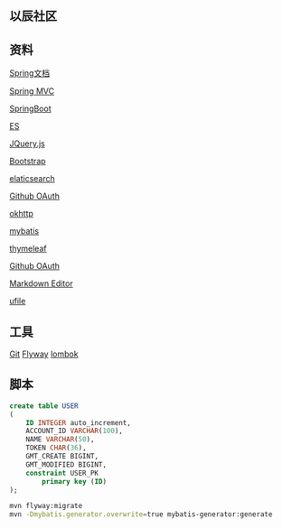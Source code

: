 ## 以辰社区
## 资料
[Spring文档](https://spring.io/docs/reference)

[Spring MVC](https://docs.spring.io/spring/docs/current/spring-framework-reference/web.html)

[SpringBoot](https://docs.spring.io/spring-boot/docs/2.1.7.RELEASE/reference/html/)

[ES](https://elasticsearch.cn/)

[JQuery.js](https://jquery.com/download/)

[Bootstrap](https://v3.bootcss.com/)

[elaticsearch](https://elasticsearch.cn/)

[Github OAuth](https://developer.github.com/v3/guides/managing-deploy-keys/#deploy-keys)

[okhttp](https://square.github.io/okhttp/)

[mybatis](http://www.mybatis.org/spring-boot-starter/mybatis-spring-boot-autoconfigure/)

[thymeleaf](https://www.thymeleaf.org/doc/tutorials/3.0/usingthymeleaf.html)

[Github OAuth](https://developer.github.com/apps/building-oauth-apps/authorizing-oauth-apps/)

[Markdown Editor](https://pandao.github.io/editor.md/)

[ufile](https://github.com/ucloud/ufile-sdk-java/blob/master)

## 工具

[Git](https://git-scm.comg)
[Flyway](https://flywaydb.org/getstarted/firststeps/maven)
[lombok](https://www.projectlombok.org/features/all)

## 脚本
```sql
create table USER
(
	ID INTEGER auto_increment,
	ACCOUNT_ID VARCHAR(100),
	NAME VARCHAR(50),
	TOKEN CHAR(36),
	GMT_CREATE BIGINT,
	GMT_MODIFIED BIGINT,
	constraint USER_PK
		primary key (ID)
);
```

```bash
mvn flyway:migrate
mvn -Dmybatis.generator.overwrite=true mybatis-generator:generate   
```

 
